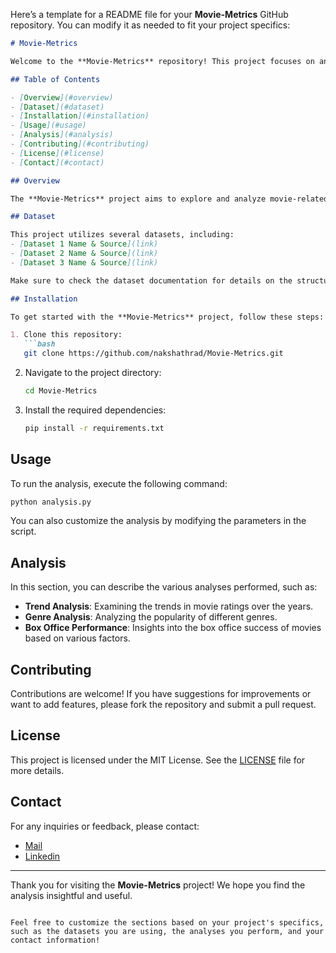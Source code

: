 Here’s a template for a README file for your **Movie-Metrics** GitHub repository. You can modify it as needed to fit your project specifics:

```markdown
# Movie-Metrics

Welcome to the **Movie-Metrics** repository! This project focuses on analyzing various datasets related to movies, providing insights into trends, ratings, genres, and more.

## Table of Contents

- [Overview](#overview)
- [Dataset](#dataset)
- [Installation](#installation)
- [Usage](#usage)
- [Analysis](#analysis)
- [Contributing](#contributing)
- [License](#license)
- [Contact](#contact)

## Overview

The **Movie-Metrics** project aims to explore and analyze movie-related data to uncover patterns and insights. Whether you are a film enthusiast, data analyst, or developer, this project provides valuable information about the film industry.

## Dataset

This project utilizes several datasets, including:
- [Dataset 1 Name & Source](link)
- [Dataset 2 Name & Source](link)
- [Dataset 3 Name & Source](link)

Make sure to check the dataset documentation for details on the structure and attributes.

## Installation

To get started with the **Movie-Metrics** project, follow these steps:

1. Clone this repository:
   ```bash
   git clone https://github.com/nakshathrad/Movie-Metrics.git
   ```

2. Navigate to the project directory:
   ```bash
   cd Movie-Metrics
   ```

3. Install the required dependencies:
   ```bash
   pip install -r requirements.txt
   ```

## Usage

To run the analysis, execute the following command:

```bash
python analysis.py
```

You can also customize the analysis by modifying the parameters in the script.

## Analysis

In this section, you can describe the various analyses performed, such as:
- **Trend Analysis**: Examining the trends in movie ratings over the years.
- **Genre Analysis**: Analyzing the popularity of different genres.
- **Box Office Performance**: Insights into the box office success of movies based on various factors.

## Contributing

Contributions are welcome! If you have suggestions for improvements or want to add features, please fork the repository and submit a pull request.

## License

This project is licensed under the MIT License. See the [LICENSE](LICENSE) file for more details.

## Contact

For any inquiries or feedback, please contact:

- [Mail](nakshathra.da@gmail.com)
- [Linkedin](www.linkedin.com/in/nakshathrad)

---

Thank you for visiting the **Movie-Metrics** project! We hope you find the analysis insightful and useful.
```

Feel free to customize the sections based on your project's specifics, such as the datasets you are using, the analyses you perform, and your contact information!
